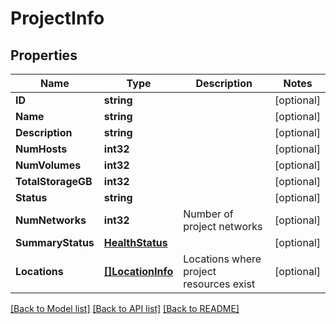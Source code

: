 # ProjectInfo

## Properties

Name | Type | Description | Notes
------------ | ------------- | ------------- | -------------
**ID** | **string** |  | [optional] 
**Name** | **string** |  | [optional] 
**Description** | **string** |  | [optional] 
**NumHosts** | **int32** |  | [optional] 
**NumVolumes** | **int32** |  | [optional] 
**TotalStorageGB** | **int32** |  | [optional] 
**Status** | **string** |  | [optional] 
**NumNetworks** | **int32** | Number of project networks | [optional] 
**SummaryStatus** | [**HealthStatus**](HealthStatus.md) |  | [optional] 
**Locations** | [**[]LocationInfo**](LocationInfo.md) | Locations where project resources exist | [optional] 

[[Back to Model list]](../README.md#documentation-for-models) [[Back to API list]](../README.md#documentation-for-api-endpoints) [[Back to README]](../README.md)


